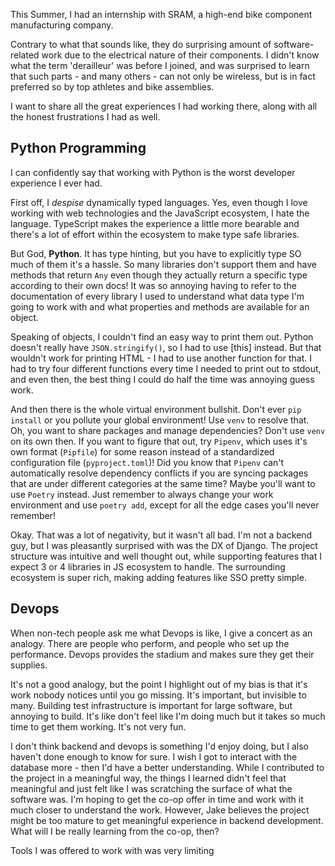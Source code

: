This Summer, I had an internship with SRAM, a high-end bike component manufacturing company.

Contrary to what that sounds like, they do surprising amount of software-related work due to the electrical nature of their components. I didn't know what the term 'derailleur' was before I joined, and was surprised to learn that such parts - and many others - can not only be wireless, but is in fact preferred so by top athletes and bike assemblies.

I want to share all the great experiences I had working there, along with all the honest frustrations I had as well.

## Python Programming

I can confidently say that working with Python is the worst developer experience I ever had.

First off, I _despise_ dynamically typed languages. Yes, even though I love working with web technologies and the JavaScript ecosystem, I hate the language. TypeScript makes the experience a little more bearable and there's a lot of effort within the ecosystem to make type safe libraries.

But God, **Python**. It has type hinting, but you have to explicitly type SO much of them it's a hassle. So many libraries don't support them and have methods that return `Any` even though they actually return a specific type according to their own docs! It was so annoying having to refer to the documentation of every library I used to understand what data type I'm going to work with and what properties and methods are available for an object.

Speaking of objects, I couldn't find an easy way to print them out. Python doesn't really have `JSON.stringify()`, so I had to use \[this] instead. But that wouldn't work for printing HTML - I had to use another function for that. I had to try four different functions every time I needed to print out to stdout, and even then, the best thing I could do half the time was annoying guess work.

And then there is the whole virtual environment bullshit. Don't ever `pip install` or you pollute your global environment! Use `venv` to resolve that. Oh, you want to share packages and manage dependencies? Don't use `venv` on its own then. If you want to figure that out, try `Pipenv`, which uses it's own format (`Pipfile`) for some reason instead of a standardized configuration file (`pyproject.toml`)! Did you know that `Pipenv` can't automatically resolve dependency conflicts if you are syncing packages that are under different categories at the same time? Maybe you'll want to use `Poetry` instead. Just remember to always change your work environment and use `poetry add`, except for all the edge cases you'll never remember!

Okay. That was a lot of negativity, but it wasn't all bad. I'm not a backend guy, but I was pleasantly surprised with was the DX of Django. The project structure was intuitive and well thought out, while supporting features that I expect 3 or 4 libraries in JS ecosystem to handle. The surrounding ecosystem is super rich, making adding features like SSO pretty simple.

## Devops

When non-tech people ask me what Devops is like, I give a concert as an analogy. There are people who perform, and people who set up the performance. Devops provides the stadium and makes sure they get their supplies.

It's not a good analogy, but the point I highlight out of my bias is that it's work nobody notices until you go missing. It's important, but invisible to many. Building test infrastructure is important for large software, but annoying to build. It's like don't feel like I'm doing much but it takes so much time to get them working. It's not very fun.

I don't think backend and devops is something I'd enjoy doing, but I also haven't done enough to know for sure. I wish I got to interact with the database more - then I'd have a better understanding. While I contributed to the project in a meaningful way, the things I learned didn't feel that meaningful and just felt like I was scratching the surface of what the software was. I'm hoping to get the co-op offer in time and work with it much closer to understand the work. However, Jake believes the project might be too mature to get meaningful experience in backend development. What will I be really learning from the co-op, then?

Tools I was offered to work with was very limiting
